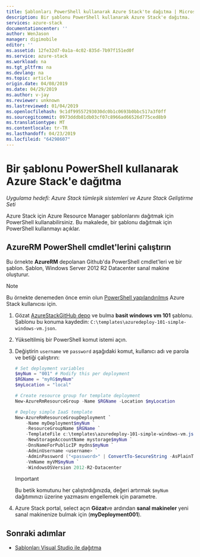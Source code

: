 ```yaml
---
title: Şablonları PowerShell kullanarak Azure Stack'te dağıtma | Microsoft Docs
description: Bir şablonu PowerShell kullanarak Azure Stack'e dağıtma.
services: azure-stack
documentationcenter: ''
author: WenJason
manager: digimobile
editor: ''
ms.assetid: 12fe32d7-0a1a-4c02-835d-7b97f151ed0f
ms.service: azure-stack
ms.workload: na
ms.tgt_pltfrm: na
ms.devlang: na
ms.topic: article
origin.date: 04/08/2019
ms.date: 04/29/2019
ms.author: v-jay
ms.reviewer: unknown
ms.lastreviewed: 01/04/2019
ms.openlocfilehash: 9c1df99557293030dc0b1c0693b0bbc517a3f0ff
ms.sourcegitcommit: 0973dddb81db03cf07c8966ad66526d775ced8b9
ms.translationtype: MT
ms.contentlocale: tr-TR
ms.lasthandoff: 04/23/2019
ms.locfileid: "64298607"
---
```

# <a name="deploy-a-template-to-azure-stack-using-powershell"></a>Bir şablonu PowerShell kullanarak Azure Stack'e dağıtma

*Uygulama hedefi: Azure Stack tümleşik sistemleri ve Azure Stack Geliştirme Seti*

Azure Stack için Azure Resource Manager şablonlarını dağıtmak için PowerShell kullanabilirsiniz. Bu makalede, bir şablonu dağıtmak için PowerShell kullanmayı açıklar.

## <a name="run-azurerm-powershell-cmdlets"></a>AzureRM PowerShell cmdlet'lerini çalıştırın

Bu örnekte **AzureRM** depolanan Github'da PowerShell cmdlet'leri ve bir şablon. Şablon, Windows Server 2012 R2 Datacenter sanal makine oluşturur.

>[!NOTE]
> Bu örnekte denemeden önce emin olun [PowerShell yapılandırılmış](azure-stack-powershell-configure-user.md) Azure Stack kullanıcısı için.

1. Gözat [AzureStackGitHub depo](https://aka.ms/AzureStackGitHub) ve bulma **basit windows vm 101** şablonu. Şablonu bu konuma kaydedin: `C:\templates\azuredeploy-101-simple-windows-vm.json`.
2. Yükseltilmiş bir PowerShell komut istemi açın.
3. Değiştirin `username` ve `password` aşağıdaki komut, kullanıcı adı ve parola ve betiği çalıştırın:

    ```powershell
    # Set deployment variables
    $myNum = "001" # Modify this per deployment
    $RGName = "myRG$myNum"
    $myLocation = "local"

    # Create resource group for template deployment
    New-AzureRmResourceGroup -Name $RGName -Location $myLocation

    # Deploy simple IaaS template
    New-AzureRmResourceGroupDeployment `
        -Name myDeployment$myNum `
        -ResourceGroupName $RGName `
        -TemplateFile c:\templates\azuredeploy-101-simple-windows-vm.json `
        -NewStorageAccountName mystorage$myNum `
        -DnsNameForPublicIP mydns$myNum `
        -AdminUsername <username> `
        -AdminPassword ("<password>" | ConvertTo-SecureString -AsPlainText -Force) `
        -VmName myVM$myNum `
        -WindowsOSVersion 2012-R2-Datacenter
    ```

    >[!IMPORTANT]
    > Bu betik komutunu her çalıştırdığınızda, değeri artırmak `$myNum` dağıtımınızı üzerine yazmasını engellemek için parametre.

4. Azure Stack portal, select açın **Gözat**ve ardından **sanal makineler** yeni sanal makinenize bulmak için (**myDeployment001**).

## <a name="next-steps"></a>Sonraki adımlar

- [Şablonları Visual Studio ile dağıtma](azure-stack-deploy-template-visual-studio.md)
